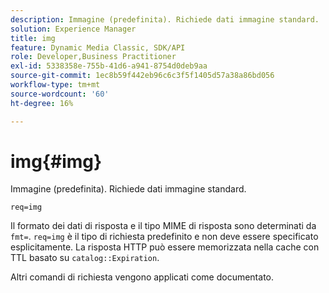 ```yaml
---
description: Immagine (predefinita). Richiede dati immagine standard.
solution: Experience Manager
title: img
feature: Dynamic Media Classic, SDK/API
role: Developer,Business Practitioner
exl-id: 5338358e-755b-41d6-a941-8754d0deb9aa
source-git-commit: 1ec8b59f442eb96c6c3f5f1405d57a38a86bd056
workflow-type: tm+mt
source-wordcount: '60'
ht-degree: 16%

---
```


# img{#img}

Immagine (predefinita). Richiede dati immagine standard.

`req=img`

Il formato dei dati di risposta e il tipo MIME di risposta sono determinati da `fmt=`. `req=img` è il tipo di richiesta predefinito e non deve essere specificato esplicitamente. La risposta HTTP può essere memorizzata nella cache con TTL basato su `catalog::Expiration`.

Altri comandi di richiesta vengono applicati come documentato.
